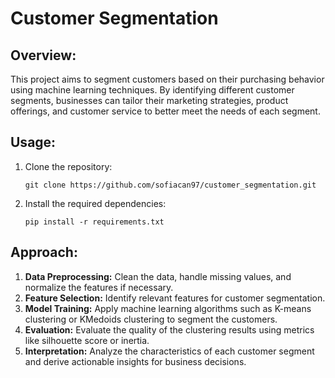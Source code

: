 #  Customer Segmentation

## Overview:
This project aims to segment customers based on their purchasing behavior using machine learning techniques. By identifying different customer segments, businesses can tailor their marketing strategies, product offerings, and customer service to better meet the needs of each segment.

## Usage:
1. Clone the repository: 
   ```
   git clone https://github.com/sofiacan97/customer_segmentation.git
   ```

2. Install the required dependencies:
   ```
   pip install -r requirements.txt
   ```

## Approach:
1. **Data Preprocessing:** Clean the data, handle missing values, and normalize the features if necessary.
2. **Feature Selection:** Identify relevant features for customer segmentation.
3. **Model Training:** Apply machine learning algorithms such as K-means clustering or KMedoids clustering to segment the customers.
4. **Evaluation:** Evaluate the quality of the clustering results using metrics like silhouette score or inertia.
5. **Interpretation:** Analyze the characteristics of each customer segment and derive actionable insights for business decisions.
